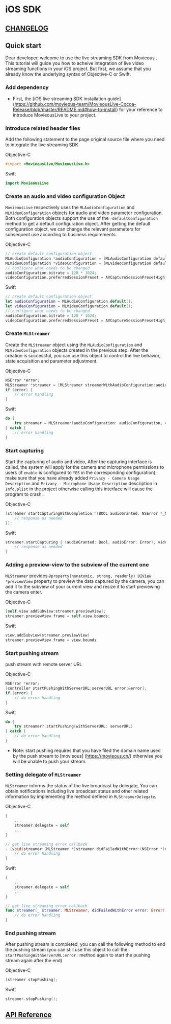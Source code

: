 # iOS SDK
## [CHANGELOG](https://github.com/movieous-team/MovieousLive-Cocoa-Release/blob/master/CHANGELOG.md)
  
## Quick start
Dear developer, welcome to use the live streaming SDK from Movieous . This tutorial will guide you how to acheive integration of live video streaming functions in your iOS project. But first, we assume that you already know the underlying syntax of Objective-C or Swift.

### Add dependency
* First, the [iOS live streaming SDK installation guide] (https://github.com/movieous-team/MovieousLive-Cocoa-Release/blob/master/README.md#how-to-install) for your reference to introduce MovieousLive to your project.

### Introduce related header files
Add the following statement to the page original source file where you need to integrate the live streaming SDK

Objective-C
```objective-c
#import <MovieousLive/MovieousLive.h>
```

Swift
```swift
import MovieousLive
```

### Create an audio and video configuration Object
`MovieousLive` respectively uses the `MLAudioConfiguration` and `MLVideoConfiguration` objects for audio and video parameter configuration. Both configuration objects support the use of the `-defaultConfiguration` method to get a default configuration object. After getting the default configuration object, we can change the relevant parameters for subsequent use according to business requirements.


Objective-C
```objectivec
// create default configuration object
MLAudioConfiguration *audioConfiguration = [MLAudioConfiguration defaultConfiguration];
MLVideoConfiguration *videoConfiguration = [MLVideoConfiguration defaultConfiguration];
// configure what needs to be changed
audioConfiguration.bitrate = 128 * 1024;
videoConfiguration.preferredSessionPreset = AVCaptureSessionPresetHigh;
```

Swift
```swift
// create default configuration object
let audioConfiguration = MLAudioConfiguration.default();
let videoConfiguration = MLVideoConfiguration.default();
// configure what needs to be changed
audioConfiguration.bitrate = 128 * 1024;
videoConfiguration.preferredSessionPreset = AVCaptureSessionPresetHigh;
```

### Create `MLStreamer`
Create the `MLStreamer` object using the `MLAudioConfiguration` and `MLVideoConfiguration` objects created in the previous step. After the creation is successful, you can use this object to control the live behavior, state acquisition and parameter adjustment.

Objective-C
```objectivec
NSError *error;
MLStreamer *streamer = [MLStreamer streamerWithAudioConfiguration:audioConfiguration videoConfiguration:videoConfiguration error:&error];
if (error) {
    // error handling
}
```

Swift
```swift
do {
    try streamer = MLStreamer(audioConfiguration: audioConfiguration, videoConfiguration: videoConfiguration)
} catch {
    // error handling
}
```

### Start capturing
Start the capturing of audio and video, After the capturing interface is called, the system will apply for the camera and microphone permissions to users (if `enable` is configured to `YES` in the corresponding configuration), make sure that you have already added  `Privacy - Camera Usage Description` and `Privacy - Microphone Usage Description` description in `Info.plist` in the project otherwise calling this interface will cause the program to crash.

Objective-C
```objectivec
[streamer startCapturingWithCompletion:^(BOOL audioGranted, NSError *_Nullable audioError, BOOL videoGranted, NSError *_Nullable videoError) {
    // response as needed
}];
```

Swift
```swift
streamer.startCapturing { (audioGranted: Bool, audioError: Error?, videoGranted: Bool, videoError: Error?) in
    // response as needed
}
```

### Adding a preview-view to the subview of the current one
`MLStreamer` provides `@property(nonatomic, strong, readonly) UIView *previewView` property to preview the data captured by the camera, you can add it to the subview of your current view and resize it to start previewing the camera enter.

Objective-C
```objectivec
[self.view addSubview:streamer.previewView];
streamer.previewView.frame = self.view.bounds;
```

Swift
```swift
view.addSubview(streamer.previewView)
streamer.previewView.frame = view.bounds
```

### Start pushing stream 
push stream with remote server URL

Objective-C
```objectivec
NSError *error;
[controller startPushingWithServerURL:serverURL error:&error];
if (error) {
    // do error handling
}
```

Swift
```swift
do {
    try streamer?.startPushing(withServerURL: serverURL)
} catch {
    // do error handling
}
```

- Note: start pushing requires that you have filed the domain name used by the push stream to [movieous] (https://movieous.cn/) otherwise you will be unable to push your stream.

### Setting delegate of `MLStreamer` 
`MLStreamer` informs the status of the live broadcast by  delegate, You can obtain notifications including live broadcast status and other related information by implementing the method defined in `MLStreamerDelegate`.

Objective-C
```objectivec
{
    ...
    streamer.delegate = self
    ...
}

// get live streaming error callback
- (void)streamer:(MLStreamer *)streamer didFailedWithError:(NSError *)error {
    // do error handling
}
```

Swift
```swift
{
    ...
    streamer.delegate = self
    ...
}

// get live streaming error callback
func streamer(_ streamer: MLStreamer, didFailedWithError error: Error) {
    // do error handling
}
```

### End pushing stream
After  pushing stream  is completed, you can call the following method to end the pushing stream  (you can still use this object to call the `-startPushingWithServerURL:error:` method again to start the pushing stream again after the end)

Objective-C
```objectivec
[streamer stopPushing];
```

Swift
```swift
streamer.stopPushing();
```

## [API Reference](https://developer.movieous.cn/ios/live/api/)